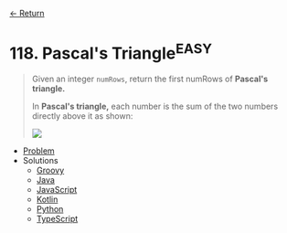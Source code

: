 [&larr; Return](https://hanggrian.github.io/grind-leetcode/)

# 118. Pascal's Triangle<sup>EASY</sup>

> Given an integer `numRows`, return the first numRows of **Pascal's triangle.**
>
> In **Pascal's triangle,** each number is the sum of the two numbers directly
  above it as shown:
>
> ![](https://upload.wikimedia.org/wikipedia/commons/0/0d/PascalTriangleAnimated2.gif)

- [Problem](https://leetcode.com/problems/pascals-triangle/)
- Solutions
  - [Groovy](https://github.com/hanggrian/grind-leetcode/blob/main/groovy/src/main/groovy/problems101_200/PascalsTriangle.groovy)
  - [Java](https://github.com/hanggrian/grind-leetcode/blob/main/java/src/main/java/problems101_200/PascalsTriangle.java)
  - [JavaScript](https://github.com/hanggrian/grind-leetcode/blob/main/javascript/src/problems101_200/pascals-triangle.js)
  - [Kotlin](https://github.com/hanggrian/grind-leetcode/blob/main/kotlin/src/main/kotlin/problems101_200/PascalsTriangle.kt)
  - [Python](https://github.com/hanggrian/grind-leetcode/blob/main/python/src/problems101_200/pascals_triangle.py)
  - [TypeScript](https://github.com/hanggrian/grind-leetcode/blob/main/typescript/src/problems101_200/pascals-triangle.ts)
